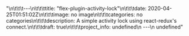 "\n\t\t\t---\n\t\t\ttitle: \"flex-plugin-activity-lock\"\n\t\t\tdate: 2020-04-25T01:51:02Z\n\t\t\timage: no image\n\t\t\tcategories: no categories\n\t\t\tdescription: A simple activity lock using react-redux's connect.\n\t\t\tdraft: true\n\t\t\tproject_info: undefined\n      ---\n      undefined"